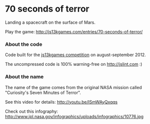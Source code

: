 # 70 seconds of terror
Landing a spacecraft on the surface of Mars.

Play the game: http://js13kgames.com/entries/70-seconds-of-terror/

### About the code
Code built for the [js13kgames competition](http://js13kgames.com) on august-september 2012.

The uncompressed code is 100% warning-free on http://jslint.com :)

### About the name
The name of the game comes from the original NASA mission called "Curiosity's Seven Minutes of Terror".

See this video for details: http://youtu.be/ISmWAyQxqqs

Check out this infography: http://www.jpl.nasa.gov/infographics/uploads/infographics/10776.jpg